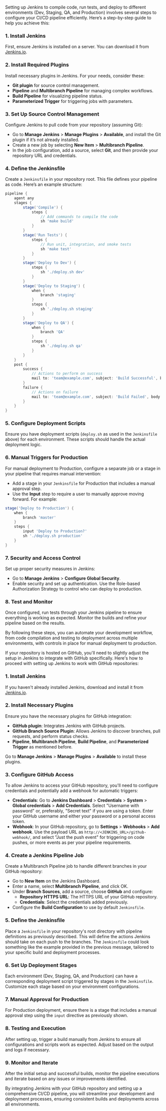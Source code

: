 Setting up Jenkins to compile code, run tests, and deploy to different environments (Dev, Staging, QA, and Production) involves several steps to configure your CI/CD pipeline efficiently. Here’s a step-by-step guide to help you achieve this:

### 1. Install Jenkins
First, ensure Jenkins is installed on a server. You can download it from [Jenkins.io](https://jenkins.io/download/).

### 2. Install Required Plugins
Install necessary plugins in Jenkins. For your needs, consider these:
- **Git plugin** for source control management.
- **Pipeline** and **Multibranch Pipeline** for managing complex workflows.
- **Build Pipeline** for visualizing pipeline status.
- **Parameterized Trigger** for triggering jobs with parameters.

### 3. Set Up Source Control Management
Configure Jenkins to pull code from your repository (assuming Git):
- Go to **Manage Jenkins** > **Manage Plugins** > **Available**, and install the Git plugin if it’s not already installed.
- Create a new job by selecting **New Item** > **Multibranch Pipeline**.
- In the job configuration, add a source, select **Git**, and then provide your repository URL and credentials.

### 4. Define the Jenkinsfile
Create a `Jenkinsfile` in your repository root. This file defines your pipeline as code. Here’s an example structure:

```groovy
pipeline {
    agent any
    stages {
        stage('Compile') {
            steps {
                // Add commands to compile the code
                sh 'make build'
            }
        }
        stage('Run Tests') {
            steps {
                // Run unit, integration, and smoke tests
                sh 'make test'
            }
        }
        stage('Deploy to Dev') {
            steps {
                sh './deploy.sh dev'
            }
        }
        stage('Deploy to Staging') {
            when {
                branch 'staging'
            }
            steps {
                sh './deploy.sh staging'
            }
        }
        stage('Deploy to QA') {
            when {
                branch 'QA'
            }
            steps {
                sh './deploy.sh qa'
            }
        }
    }
    post {
        success {
            // Actions to perform on success
            mail to: 'team@example.com', subject: 'Build Successful', body: 'Deployment complete.'
        }
        failure {
            // Actions on failure
            mail to: 'team@example.com', subject: 'Build Failed', body: 'Check the logs.'
        }
    }
}
```

### 5. Configure Deployment Scripts
Ensure you have deployment scripts (`deploy.sh` as used in the `Jenkinsfile` above) for each environment. These scripts should handle the actual deployment logic.

### 6. Manual Triggers for Production
For manual deployment to Production, configure a separate job or a stage in your pipeline that requires manual intervention:
- Add a stage in your `Jenkinsfile` for Production that includes a manual approval step.
- Use the **Input** step to require a user to manually approve moving forward. For example:

```groovy
stage('Deploy to Production') {
    when {
        branch 'master'
    }
    steps {
        input 'Deploy to Production?'
        sh './deploy.sh production'
    }
}
```

### 7. Security and Access Control
Set up proper security measures in Jenkins:
- Go to **Manage Jenkins** > **Configure Global Security**.
- Enable security and set up authentication. Use the Role-based Authorization Strategy to control who can deploy to production.

### 8. Test and Monitor
Once configured, run tests through your Jenkins pipeline to ensure everything is working as expected. Monitor the builds and refine your pipeline based on the results.

By following these steps, you can automate your development workflow, from code compilation and testing to deployment across multiple environments, with controls in place for manual deployment to production.


If your repository is hosted on GitHub, you'll need to slightly adjust the setup in Jenkins to integrate with GitHub specifically. Here's how to proceed with setting up Jenkins to work with GitHub repositories:

### 1. Install Jenkins
If you haven't already installed Jenkins, download and install it from [Jenkins.io](https://jenkins.io/download/).

### 2. Install Necessary Plugins
Ensure you have the necessary plugins for GitHub integration:
- **GitHub plugin**: Integrates Jenkins with GitHub projects.
- **GitHub Branch Source Plugin**: Allows Jenkins to discover branches, pull requests, and perform status checks.
- **Pipeline**, **Multibranch Pipeline**, **Build Pipeline**, and **Parameterized Trigger** as mentioned before.

Go to **Manage Jenkins** > **Manage Plugins** > **Available** to install these plugins.

### 3. Configure GitHub Access
To allow Jenkins to access your GitHub repository, you'll need to configure credentials and potentially add a webhook for automatic triggers:
- **Credentials**: Go to **Jenkins Dashboard** > **Credentials** > **System** > **Global credentials** > **Add Credentials**. Select "Username with password" or, preferably, "Secret text" if you are using a token. Enter your GitHub username and either your password or a personal access token.
- **Webhook**: In your GitHub repository, go to **Settings** > **Webhooks** > **Add webhook**. Use the payload URL as `http://<JENKINS_URL>/github-webhook/`, and select "Just the push event" for triggering on code pushes, or more events as per your pipeline requirements.

### 4. Create a Jenkins Pipeline Job
Create a Multibranch Pipeline job to handle different branches in your GitHub repository:
- Go to **New Item** on the Jenkins Dashboard.
- Enter a name, select **Multibranch Pipeline**, and click OK.
- Under **Branch Sources**, add a source, choose **GitHub** and configure:
  - **Repository HTTPS URL**: The HTTPS URL of your GitHub repository.
  - **Credentials**: Select the credentials added previously.
- Configure the **Build Configuration** to use by default `Jenkinsfile`.

### 5. Define the Jenkinsfile
Place a `Jenkinsfile` in your repository's root directory with pipeline definitions as previously described. This will define the actions Jenkins should take on each push to the branches. The `Jenkinsfile` could look something like the example provided in the previous message, tailored to your specific build and deployment processes.

### 6. Set Up Deployment Stages
Each environment (Dev, Staging, QA, and Production) can have a corresponding deployment script triggered by stages in the `Jenkinsfile`. Customize each stage based on your environment configurations.

### 7. Manual Approval for Production
For Production deployment, ensure there is a stage that includes a manual approval step using the `input` directive as previously shown.

### 8. Testing and Execution
After setting up, trigger a build manually from Jenkins to ensure all configurations and scripts work as expected. Adjust based on the output and logs if necessary.

### 9. Monitor and Iterate
After the initial setup and successful builds, monitor the pipeline executions and iterate based on any issues or improvements identified.

By integrating Jenkins with your GitHub repository and setting up a comprehensive CI/CD pipeline, you will streamline your development and deployment processes, ensuring consistent builds and deployments across all environments.

